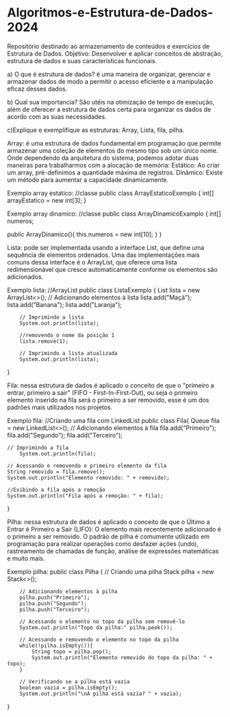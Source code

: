 # Algoritmos-e-Estrutura-de-Dados-2024
Repositório destinado ao armazenamento de conteúdos e exercícios de Estrutura de Dados.
Objetivo: Desenvolver e aplicar conceitos de abstração, estrutura de dados e suas características funcionais.

a) O que é estrutura de dados? é uma maneira de organizar, gerenciar e armazenar dados de modo a permitir o acesso eficiente e a manipulação eficaz desses dados. 

b) Qual sua importancia? São utéis na otimização de tempo de execução, além de oferecer a estrutura de dados certa para organizar os dados de acordo com as suas necessidades.

c)Explique e exemplifique as estruturas: Array, Lista, fila, pilha.

Array: é uma estrutura de dados fundamental em programação que permite armazenar uma coleção de elementos do mesmo tipo sob um único nome. Onde dependendo da arquitetura do sistema, podemos adotar duas maneiras para trabalharmos com a alocação de memória: Estático: Ao criar um array, pré-definimos a quantidade máxima de registros. Dinâmico: Existe um método para aumentar a capacidade dinamicamente.

Exemplo array estatico: 
//classe
public class ArrayEstaticoExemplo {
        int[] arrayEstatico = new int[3];
}

Exemplo array dinamico:
//classe
public class ArrayDinamicoExamplo {
   int[] numeros;

   public ArrayDinamico(){
       this.numeros = new int[10];
   }
}

Lista: pode ser implementada usando a interface List, que define uma sequência de elementos ordenados. Uma das implementações mais comuns dessa interface é o ArrayList, que oferece uma lista redimensionável que cresce automaticamente conforme os elementos são adicionados. 

Exemplo lista:
//ArrayList
public class ListaExemplo {
        List<String> lista = new ArrayList<>();
        // Adicionando elementos à lista
        lista.add("Maçã");
        lista.add("Banana");
        lista.add("Laranja");

        // Imprimindo a lista
        System.out.println(lista);

        //removendo o nome da posição 1
        lista.remove(1);

        // Imprimindo a lista atualizada
        System.out.println(lista);       
}

Fila: nessa estrutura de dados é aplicado o conceito de que o "primeiro a entrar, primeiro a sair" (FIFO - First-In-First-Out), ou seja o primeiro elemento inserido na fila será o primeiro a ser removido, esse é um dos padrões mais utilizados nos projetos.

Exemplo fila:
//Criando uma fila com LinkedList
public class Fila{
    Queue<String> fila = new LinkedList<>();
    // Adicionando elementos à fila
        fila.add("Primeiro");
        fila.add("Segundo");
        fila.add("Terceiro");
        
    // Imprimindo a fila
        System.out.println(fila);
        
    // Acessando e removendo o primeiro elemento da fila
    String removido = fila.remove();
    System.out.println("Elemento removido: " + removido);

    //Exibindo a fila após a remoção
    System.out.println("Fila após a remoção: " + fila);
}

Pilha: nessa estrutura de dados é aplicado o conceito de que o Último a Entrar é Primeiro a Sair (LIFO): O elemento mais recentemente adicionado é o primeiro a ser removido. O padrão de pilha é comumente utilizado em programação para realizar operações como desfazer ações (undo), rastreamento de chamadas de função, análise de expressões matemáticas e muito mais.

Exemplo pilha:
public class Pilha {
        // Criando uma pilha
        Stack<String> pilha = new Stack<>();

        // Adicionando elementos à pilha
        pilha.push("Primeiro");
        pilha.push("Segundo");
        pilha.push("Terceiro");

        // Acessando o elemento no topo da pilha sem removê-lo
        System.out.println("Topo da pilha:" pilha.peek());

        // Acessando e removendo o elemento no topo da pilha
        while(!pilha.isEmpty()){
            String topo = pilha.pop();
            System.out.println("Elemento removido do topo da pilha: " + topo);
        }

        // Verificando se a pilha está vazia
        boolean vazia = pilha.isEmpty();
        System.out.println("\nA pilha está vazia? " + vazia);  
}

